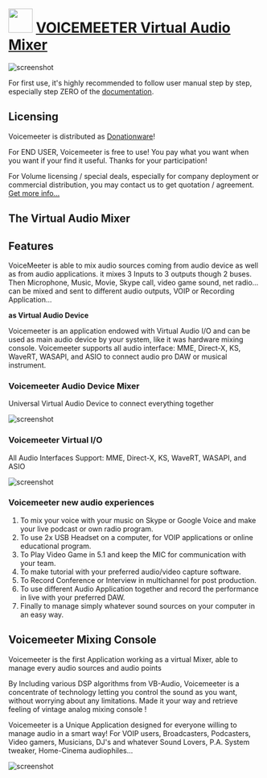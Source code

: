 ﻿# <img src="https://cdn.jsdelivr.net/gh/chtof/chocolatey-packages/automatic/voicemeeter/voicemeeter.png" width="48" height="48"/> [VOICEMEETER Virtual Audio Mixer](https://chocolatey.org/packages/voicemeeter)

![screenshot](https://cdn.jsdelivr.net/gh/chtof/chocolatey-packages/automatic/voicemeeter/screenshot.png)

For first use, it's highly recommended to follow user manual step by step, especially step ZERO of the [documentation](https://www.vb-audio.com/Voicemeeter/#Documentation).

## Licensing
Voicemeeter is distributed as [Donationware](https://www.vb-audio.com/Voicemeeter/Donationware.htm)!

For END USER, Voicemeeter is free to use! You pay what you want when you want if your find it useful. Thanks for your participation!

For Volume licensing / special deals, especially for company deployment or commercial distribution, you may contact us to get quotation / agreement. [Get more info...](https://www.vb-audio.com/Services/licensing.htm)
## The Virtual Audio Mixer

## Features

VoiceMeeter is able to mix audio sources coming from audio device as well as from audio applications. it mixes 3 Inputs to 3 outputs though 2 buses. Then Microphone, Music, Movie, Skype call, video game sound, net radio... can be mixed and sent to different audio outputs, VOIP or Recording Application... 

**as Virtual Audio Device**

Voicemeeter is an application endowed with Virtual Audio I/O and can be used as main audio device by your system, like it was hardware mixing console. Voicemeeter supports all audio interface: MME, Direct-X, KS, WaveRT, WASAPI, and ASIO to connect audio pro DAW or musical instrument.

### Voicemeeter Audio Device Mixer
Universal Virtual Audio Device to connect everything together

![screenshot](https://cdn.jsdelivr.net/gh/chtof/chocolatey-packages/automatic/voicemeeter/screenshot1.png)

### Voicemeeter Virtual I/O
All Audio Interfaces Support: MME, Direct-X, KS, WaveRT, WASAPI, and ASIO

![screenshot](https://cdn.jsdelivr.net/gh/chtof/chocolatey-packages/automatic/voicemeeter/screenshot2.png)

### Voicemeeter new audio experiences

1. To mix your voice with your music on Skype or Google Voice and make your live podcast or own radio program.
2. To use 2x USB Headset on a computer, for VOIP applications or online educational program.
3. To Play Video Game in 5.1 and keep the MIC for communication with your team.
4. To make tutorial with your preferred audio/video capture software.
5. To Record Conference or Interview in multichannel for post production.
6. To use different Audio Application together and record the performance in live with your preferred DAW.
7. Finally to manage simply whatever sound sources on your computer in an easy way.

## Voicemeeter Mixing Console

Voicemeeter is the first Application working as a virtual Mixer, able to manage every audio sources and audio points

By Including various DSP algorithms from VB-Audio, Voicemeeter is a concentrate of technology letting you control the sound as you want, without worrying about any limitations. Made it your way and retrieve feeling of vintage analog mixing console !

Voicemeeter is a Unique Application designed for everyone willing to manage audio in a smart way! For VOIP users, Broadcasters, Podcasters, Video gamers, Musicians, DJ's and whatever Sound Lovers, P.A. System tweaker, Home-Cinema audiophiles...

![screenshot](https://cdn.jsdelivr.net/gh/chtof/chocolatey-packages/automatic/voicemeeter/screenshot3.png)
